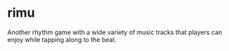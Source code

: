 # rimu
Another rhythm game with a wide variety of music tracks that players can enjoy while tapping along to the beat.
